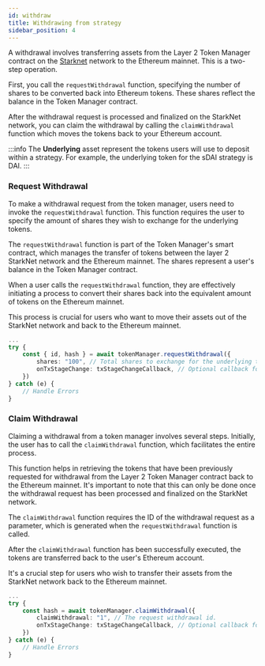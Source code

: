 ```yaml
---
id: withdraw
title: Withdrawing from strategy
sidebar_position: 4
---
```


A withdrawal involves transferring assets from the Layer 2 Token Manager contract on the [Starknet](/docs/concepts/overview#starknet) network to the Ethereum mainnet. This is a two-step operation. 

First, you call the `requestWithdrawal` function, specifying the number of shares to be converted back into Ethereum tokens. These shares reflect the balance in the Token Manager contract. 

After the withdrawal request is processed and finalized on the StarkNet network, you can claim the withdrawal by calling the `claimWithdrawal` function which moves the tokens back to your Ethereum account.

:::info
The **Underlying** asset represent the tokens users will use to deposit within a strategy. For example, the underlying token for the sDAI strategy is DAI.
:::

### Request Withdrawal

To make a withdrawal request from the token manager, users need to invoke the `requestWithdrawal` function. This function requires the user to specify the amount of shares they wish to exchange for the underlying tokens. 

The `requestWithdrawal` function is part of the Token Manager's smart contract, which manages the transfer of tokens between the layer 2 StarkNet network and the Ethereum mainnet. The shares represent a user's balance in the Token Manager contract. 

When a user calls the `requestWithdrawal` function, they are effectively initiating a process to convert their shares back into the equivalent amount of tokens on the Ethereum mainnet. 

This process is crucial for users who want to move their assets out of the StarkNet network and back to the Ethereum mainnet.

```typescript
...
try {
    const { id, hash } = await tokenManager.requestWithdrawal({
        shares: "100", // Total shares to exchange for the underlying token.
        onTxStageChange: txStageChangeCallback, // Optional callback for getting information about transaction stage.
    })
} catch (e) {
    // Handle Errors
}
```

### Claim Withdrawal

Claiming a withdrawal from a token manager involves several steps. Initially, the user has to call the `claimWithdrawal` function, which facilitates the entire process. 

This function helps in retrieving the tokens that have been previously requested for withdrawal from the Layer 2 Token Manager contract back to the Ethereum mainnet. It's important to note that this can only be done once the withdrawal request has been processed and finalized on the StarkNet network. 

The `claimWithdrawal` function requires the ID of the withdrawal request as a parameter, which is generated when the `requestWithdrawal` function is called. 

After the `claimWithdrawal` function has been successfully executed, the tokens are transferred back to the user's Ethereum account. 

It's a crucial step for users who wish to transfer their assets from the StarkNet network back to the Ethereum mainnet.

```typescript
...
try {
    const hash = await tokenManager.claimWithdrawal({
        claimWithdrawal: "1", // The request withdrawal id.
        onTxStageChange: txStageChangeCallback, // Optional callback for getting information about transaction stage.
    })
} catch (e) {
    // Handle Errors
}
```